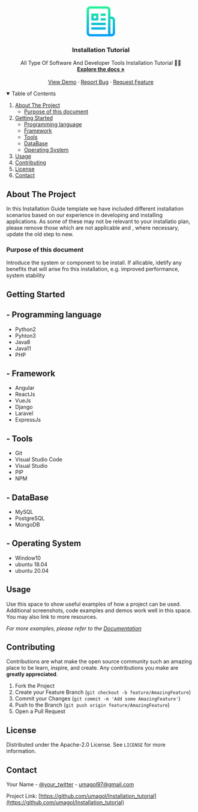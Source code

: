 <!-- PROJECT LOGO -->
<br />
<p align="center">
  <a href="https://github.com/othneildrew/Best-README-Template">
    <img src="./logo.png" alt="Logo" width="80" height="80">
  </a>

  <h3 align="center">Installation Tutorial</h3>

  <p align="center">
    All Type Of Software And Developer Tools Installation Tutorial 👨‍💻
    <br />
    <a href="https://github.com/umagol/Installation_tutorial"><strong>Explore the docs »</strong></a>
    <br />
    <br />
    <a href="https://github.com/umagol/Installation_tutorial">View Demo</a>
    ·
    <a href="https://github.com/umagol/Installation_tutorial/issues">Report Bug</a>
    ·
    <a href="https://github.com/umagol/Installation_tutorial/issues">Request Feature</a>
  </p>
</p>



<!-- TABLE OF CONTENTS -->
<details open="open">
  <summary>Table of Contents</summary>
  <ol>
    <li>
      <a href="#about-the-project">About The Project</a>
      <ul>
        <li><a href="#purpose-of-this-document">Purpose of this document</a></li>
      </ul>
    </li>
    <li>
      <a href="#getting-started">Getting Started</a>
      <ul>
        <li><a href="#programming-language">Programming language</a></li>
        <li><a href="#framework">Framework</a></li>
        <li><a href="#tools">Tools</a></li>
        <li><a href="#database">DataBase</a></li>
        <li><a href="#operating-system">Operating System</a></li>
      </ul>
    </li>
    <li><a href="#usage">Usage</a></li>
    <li><a href="#contributing">Contributing</a></li>
    <li><a href="#license">License</a></li>
    <li><a href="#contact">Contact</a></li>
  </ol>
</details>



<!-- ABOUT THE PROJECT -->
## About The Project

  In this Installation Guide template we have included different installation scenarios based on our experience in developing and installing applications. As some of these may not be relevant to your installatio plan, please remove those which are not applicable and , where necessary, update the old step to new.
  
### Purpose of this document

 Introduce the system or component to be install. If allicable, idetify any benefits that will arise fro this installation, e.g. improved performance, system stability



<!-- GETTING STARTED -->
## Getting Started

## - Programming language

 - Python2
 - Pyhton3 
 - Java8
 - Java11
 - PHP

## - Framework

 - Angular
 - ReactJs 
 - VueJs
 - Django
 - Laravel
 - ExpressJs

## - Tools
  
 - Git
 - Visual Studio Code
 - Visual Studio 
 - PIP
 - NPM

## - DataBase 
 - MySQL
 - PostgreSQL
 - MongoDB

## - Operating System
 - Window10
 - ubuntu 18.04
 - ubuntu 20.04


<!-- USAGE EXAMPLES -->
## Usage

Use this space to show useful examples of how a project can be used. Additional screenshots, code examples and demos work well in this space. You may also link to more resources.

_For more examples, please refer to the [Documentation](https://example.com)_




<!-- CONTRIBUTING -->
## Contributing

Contributions are what make the open source community such an amazing place to be learn, inspire, and create. Any contributions you make are **greatly appreciated**.

1. Fork the Project
2. Create your Feature Branch (`git checkout -b feature/AmazingFeature`)
3. Commit your Changes (`git commit -m 'Add some AmazingFeature'`)
4. Push to the Branch (`git push origin feature/AmazingFeature`)
5. Open a Pull Request



<!-- LICENSE -->
## License

Distributed under the Apache-2.0 License. See `LICENSE` for more information.



<!-- CONTACT -->
## Contact

Your Name - [@your_twitter](https://twitter.com/UmagolSatish) - umagol97@gmail.com

Project Link: [https://github.com/umagol/Installation_tutorial](https://github.com/umagol/Installation_tutorial)



<!-- MARKDOWN LINKS & IMAGES -->
<!-- https://www.markdownguide.org/basic-syntax/#reference-style-links -->
[contributors-shield]: https://img.shields.io/github/contributors/othneildrew/Best-README-Template.svg?style=for-the-badge
[contributors-url]: https://github.com/umagol/Installation_tutorial/graphs/contributors
[forks-shield]: https://img.shields.io/github/forks/othneildrew/Best-README-Template.svg?style=for-the-badge
[forks-url]: https://github.com/umagol/Installation_tutorial/network/members
[stars-shield]: https://img.shields.io/github/stars/othneildrew/Best-README-Template.svg?style=for-the-badge
[stars-url]: https://github.com/umagol/Installation_tutorial/stargazers
[issues-shield]: https://img.shields.io/github/issues/othneildrew/Best-README-Template.svg?style=for-the-badge
[issues-url]: https://github.com/umagol/Installation_tutorial/issues
[license-shield]: https://img.shields.io/github/license/othneildrew/Best-README-Template.svg?style=for-the-badge
[license-url]: https://github.com/umagol/Installation_tutorial/network/blob/master/LICENSE.txt